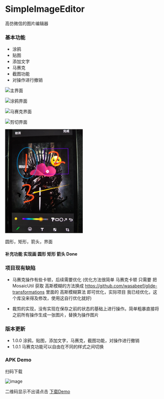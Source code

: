 # SimpleImageEditor

高仿微信的图片编辑器

### 基本功能

* 涂鸦
* 贴图
* 添加文字
* 马赛克
* 截图功能
* 对操作进行撤销


![主界面](https://github.com/YanJingW/SimpleImageEditor/blob/master/assets/edit_image.png)

![涂鸦界面](https://github.com/YanJingW/SimpleImageEditor/blob/master/assets/paint.png)

![马赛克界面](https://github.com/YanJingW/SimpleImageEditor/blob/master/assets/mosaic.png)

![剪切界面](https://github.com/YanJingW/SimpleImageEditor/blob/master/assets/crop.png)

<img src="https://github.com/fazhongxu/SimpleImageEditor/blob/master/assets/shape.jpeg" width="50%" height="20%">

圆形，矩形，箭头，界面


#### 补充功能 实现画 圆形 矩形 箭头  Done

### 项目现有缺陷

* 马赛克操作有些卡顿，后续需要优化  (优化方法很简单 马赛克卡顿 只需要 把 MosaicUtil 获取 高斯模糊的方法换成 https://github.com/wasabeef/glide-transformations 里面的 高斯模糊算法 即可优化，实际项目 我已经优化，这个库没来得及修改，使用这自行优化就好)

* 裁剪的实现，没有实现在保存之前的状态的基础上进行操作。简单粗暴直接将之前所有操作生成一张图片，替换为操作图片




### 版本更新

* 1.0.0  涂鸦，贴图，添加文字，马赛克，截图功能，对操作进行撤销
* 1.0.1	 马赛克功能可以自由在不同的样式之间切换

### APK Demo

扫码下载

![image](https://github.com/YanJingW/SimpleImageEditor/blob/master/assets/edit_erweima.png )

二维码显示不出请点击 [下载Demo](https://fir.im/imageEditAndroid )
